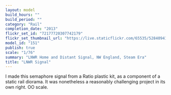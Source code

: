 ```yaml
---
layout: model
build_hours: ""
build_period: ""
category: "Rail"
completion_date: "2013"
flickr_set_id: "72177720307742179"
flickr_set_thumbnail_url: "https://live.staticflickr.com/65535/52840941604_3d2e7ee78e_m.jpg"
model_id: "151"
publish: true
scale: "1/76"
summary: "LNWR Home and Distant Signal, NW England, Steam Era"
title: "LNWR Signal"
---
```


I made this semaphore signal from a Ratio plastic kit, as a component of a static rail diorama. It was nonetheless a reasonably challenging project in its own right. OO scale.
